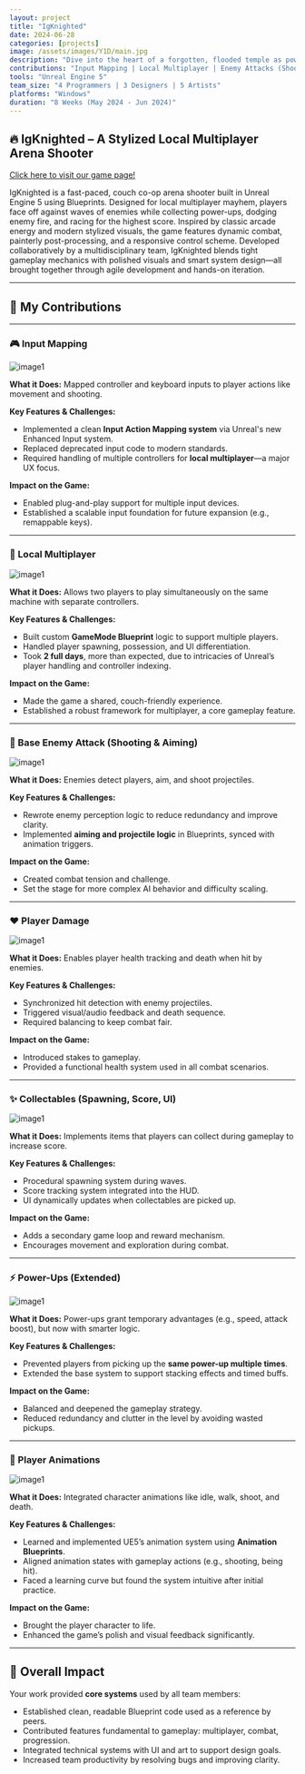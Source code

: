 ```yaml
---
layout: project
title: "IgKnighted"
date: 2024-06-28
categories: [projects]
image: /assets/images/Y1D/main.jpg
description: "Dive into the heart of a forgotten, flooded temple as powerful knights forged from fire. In this twinstick shooter bullet hell, you will fight off waves of enemies in order to progress through the temple and become the most powerful fighter of all! Work together or embark alone."
contributions: "Input Mapping | Local Multiplayer | Enemy Attacks (Shooting & Aiming) | Player Damage | Collectables | Power-Ups | In-Engine Animations"
tools: "Unreal Engine 5"
team_size: "4 Programmers | 3 Designers | 5 Artists"
platforms: "Windows"
duration: "8 Weeks (May 2024 - Jun 2024)"
---
```


## 🔥 IgKnighted – A Stylized Local Multiplayer Arena Shooter

[Click here to visit our game page!](https://buas.itch.io/igknighted)

IgKnighted is a fast-paced, couch co-op arena shooter built in Unreal Engine 5 using Blueprints. Designed for local multiplayer mayhem, players face off against waves of enemies while collecting power-ups, dodging enemy fire, and racing for the highest score. Inspired by classic arcade energy and modern stylized visuals, the game features dynamic combat, painterly post-processing, and a responsive control scheme. Developed collaboratively by a multidisciplinary team, IgKnighted blends tight gameplay mechanics with polished visuals and smart system design—all brought together through agile development and hands-on iteration.

---

## 🔨 My Contributions

---

### 🎮 Input Mapping

![image1](../../assets/images/Y1D/4.png)

**What it Does:**
Mapped controller and keyboard inputs to player actions like movement and shooting.

**Key Features & Challenges:**

* Implemented a clean **Input Action Mapping system** via Unreal's new Enhanced Input system.
* Replaced deprecated input code to modern standards.
* Required handling of multiple controllers for **local multiplayer**—a major UX focus.

**Impact on the Game:**

* Enabled plug-and-play support for multiple input devices.
* Established a scalable input foundation for future expansion (e.g., remappable keys).

---

### 👥 Local Multiplayer

![image1](../../assets/images/Y1D/1.png)


**What it Does:**
Allows two players to play simultaneously on the same machine with separate controllers.

**Key Features & Challenges:**

* Built custom **GameMode Blueprint** logic to support multiple players.
* Handled player spawning, possession, and UI differentiation.
* Took **2 full days**, more than expected, due to intricacies of Unreal’s player handling and controller indexing.

**Impact on the Game:**

* Made the game a shared, couch-friendly experience.
* Established a robust framework for multiplayer, a core gameplay feature.

---

### 👾 Base Enemy Attack (Shooting & Aiming)

![image1](../../assets/images/Y1D/5.png)

**What it Does:**
Enemies detect players, aim, and shoot projectiles.

**Key Features & Challenges:**

* Rewrote enemy perception logic to reduce redundancy and improve clarity.
* Implemented **aiming and projectile logic** in Blueprints, synced with animation triggers.

**Impact on the Game:**

* Created combat tension and challenge.
* Set the stage for more complex AI behavior and difficulty scaling.

---

### ❤️ Player Damage

![image1](../../assets/images/Y1D/2.png)

**What it Does:**
Enables player health tracking and death when hit by enemies.

**Key Features & Challenges:**

* Synchronized hit detection with enemy projectiles.
* Triggered visual/audio feedback and death sequence.
* Required balancing to keep combat fair.

**Impact on the Game:**

* Introduced stakes to gameplay.
* Provided a functional health system used in all combat scenarios.

---

### ✨ Collectables (Spawning, Score, UI)

![image1](../../assets/images/Y1D/3.png)


**What it Does:**
Implements items that players can collect during gameplay to increase score.

**Key Features & Challenges:**

* Procedural spawning system during waves.
* Score tracking system integrated into the HUD.
* UI dynamically updates when collectables are picked up.

**Impact on the Game:**

* Adds a secondary game loop and reward mechanism.
* Encourages movement and exploration during combat.

---

### ⚡ Power-Ups (Extended)

![image1](../../assets/images/Y1D/6.png)


**What it Does:**
Power-ups grant temporary advantages (e.g., speed, attack boost), but now with smarter logic.

**Key Features & Challenges:**

* Prevented players from picking up the **same power-up multiple times**.
* Extended the base system to support stacking effects and timed buffs.

**Impact on the Game:**

* Balanced and deepened the gameplay strategy.
* Reduced redundancy and clutter in the level by avoiding wasted pickups.

---

### 🕺 Player Animations

![image1](../../assets/images/Y1D/7.png)


**What it Does:**
Integrated character animations like idle, walk, shoot, and death.

**Key Features & Challenges:**

* Learned and implemented UE5’s animation system using **Animation Blueprints**.
* Aligned animation states with gameplay actions (e.g., shooting, being hit).
* Faced a learning curve but found the system intuitive after initial practice.

**Impact on the Game:**

* Brought the player character to life.
* Enhanced the game’s polish and visual feedback significantly.

---

## 🎯  Overall Impact

Your work provided **core systems** used by all team members:

* Established clean, readable Blueprint code used as a reference by peers.
* Contributed features fundamental to gameplay: multiplayer, combat, progression.
* Integrated technical systems with UI and art to support design goals.
* Increased team productivity by resolving bugs and improving clarity.